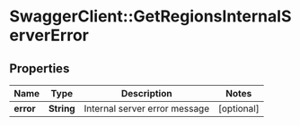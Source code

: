 # SwaggerClient::GetRegionsInternalServerError

## Properties
Name | Type | Description | Notes
------------ | ------------- | ------------- | -------------
**error** | **String** | Internal server error message | [optional] 


